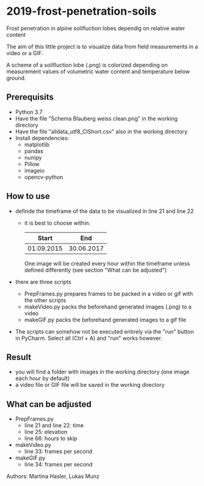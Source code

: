 # 2019-frost-penetration-soils
Frost penetration in alpine solifluction lobes dependig on relative water content

The aim of this little project is to visualize data from field measurements in a video or a GIF.

A scheme of a solifluction lobe (.png) is colorized depending on measurement values of volumetric water content and temperature below ground.

## Prerequisits
- Python 3.7
- Have the file "Schema Blauberg weiss clean.png" in the working directory
- Have the file "alldata_utf8_ClShort.csv" also in the working directory
- Install dependencies:
  -  matplotlib
  -  pandas
  -  numpy
  -  Pillow
  -  imageio
  -  opencv-python
  
## How to use
- definde the timeframe of the data to be visualized in line 21 and line 22   
  - it is best to choose within:
  
    | Start     | End       |
    |-----------|-------    |
    |01.09.2015 |30.06.2017 |
    
    One image will be created every hour within the timeframe unless defined differently (see section "What can be adjusted")
    
- there are three scripts
  - PrepFrames.py prepares frames to be packed in a video or gif with the other scripts
  - makeVideo.py packs the beforehand generated images (.png) to a video
  - makeGIF.py packs the beforehand generated images to a gif file
 
- The scripts can somehow not be executed entirely via the "run" button in PyCharm. Select all (Ctrl + A) and "run" works however.
  
 ## Result
  - you will find a folder with images in the working directory (one image each hour by default)
  - a video file or GIF file will be saved in the working directory
  
## What can be adjusted
- PrepFrames.py
  - line 21 and line 22: time
  - line 25: elevation
  - line 66: hours to skip
- makeVideo.py  
  - line 33: frames per second
- makeGIF.py
  - line 34: frames per second

Authors: Martina Hasler, Lukas Munz
